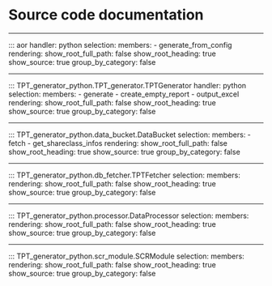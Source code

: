 # Source code documentation

---

::: aor
    handler: python
    selection:
        members:
            - generate_from_config
    rendering:
        show_root_full_path: false
        show_root_heading: true
        show_source: true
        group_by_category: false

---

::: TPT_generator_python.TPT_generator.TPTGenerator
    handler: python
    selection:
        members:
            - generate
            - create_empty_report
            - output_excel
    rendering:
        show_root_full_path: false
        show_root_heading: true
        show_source: true
        group_by_category: false

---

::: TPT_generator_python.data_bucket.DataBucket
    selection:
        members:
            - fetch
            - get_shareclass_infos
    rendering:
        show_root_full_path: false
        show_root_heading: true
        show_source: true
        group_by_category: false
    
---

::: TPT_generator_python.db_fetcher.TPTFetcher
    selection:
        members:
    rendering:
        show_root_full_path: false
        show_root_heading: true
        show_source: true
        group_by_category: false

---

::: TPT_generator_python.processor.DataProcessor
    selection:
        members:
    rendering:
        show_root_full_path: false
        show_root_heading: true
        show_source: true
        group_by_category: false

---

::: TPT_generator_python.scr_module.SCRModule
    selection:
        members:
    rendering:
        show_root_full_path: false
        show_root_heading: true
        show_source: true
        group_by_category: false